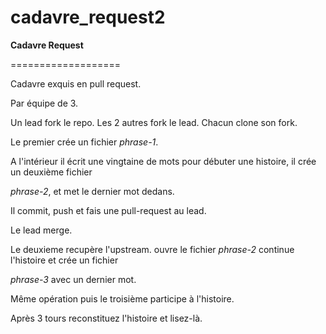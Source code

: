 # cadavre_request2

**Cadavre Request**

===================

Cadavre exquis en pull request.

Par équipe de 3.

Un lead fork le repo. Les 2 autres fork le lead. Chacun clone son fork.

Le premier crée un fichier _phrase-1_.

A l'intérieur il écrit une vingtaine de mots pour débuter une histoire, il crée un deuxième fichier

_phrase-2_, et met le dernier mot dedans.

Il commit, push et fais une pull-request au lead.

Le lead merge.

Le deuxieme recupère l'upstream. ouvre le fichier _phrase-2_ continue l'histoire et crée un fichier

_phrase-3_ avec un dernier mot.

Même opération puis le troisième participe à l'histoire.

Après 3 tours reconstituez l'histoire et lisez-là.
